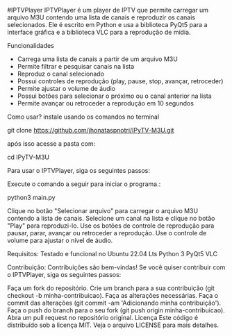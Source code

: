 #IPTVPlayer
IPTVPlayer é um player de IPTV que permite carregar um arquivo M3U contendo uma lista de canais e reproduzir os canais selecionados. Ele é escrito em Python e usa a biblioteca PyQt5 para a interface gráfica e a biblioteca VLC para a reprodução de mídia.

Funcionalidades
- Carrega uma lista de canais a partir de um arquivo M3U
- Permite filtrar e pesquisar canais na lista
- Reproduz o canal selecionado
- Possui controles de reprodução (play, pause, stop, avançar, retroceder)
- Permite ajustar o volume de áudio
- Possui botões para selecionar o próximo ou o canal anterior na lista
- Permite avançar ou retroceder a reprodução em 10 segundos

Como usar?
instale usando os comandos no terminal

git clone https://github.com/jhonataspnotri/IPyTV-M3U.git

após isso acesse a pasta com:

cd IPyTV-M3U

Para usar o IPTVPlayer, siga os seguintes passos:

Execute o comando a seguir para iniciar o programa.:

python3 main.py 

Clique no botão "Selecionar arquivo" para carregar o arquivo M3U contendo a lista de canais.
Selecione um canal na lista e clique no botão "Play" para reproduzi-lo.
Use os botões de controle de reprodução para pausar, parar, avançar ou retroceder a reprodução.
Use o controle de volume para ajustar o nível de áudio.

Requisitos:
Testado e funcional no Ubuntu 22.04 Lts
Python 3
PyQt5
VLC

Contribuição:
Contribuições são bem-vindas! Se você quiser contribuir com o IPTVPlayer, siga os seguintes passos:

Faça um fork do repositório.
Crie um branch para a sua contribuição (git checkout -b minha-contribuicao).
Faça as alterações necessárias.
Faça o commit das alterações (git commit -am 'Adicionando minha contribuição').
Faça o push do branch para o seu fork (git push origin minha-contribuicao).
Abra um pull request no repositório original.
Licença
Este código é distribuído sob a licença MIT. Veja o arquivo LICENSE para mais detalhes.

